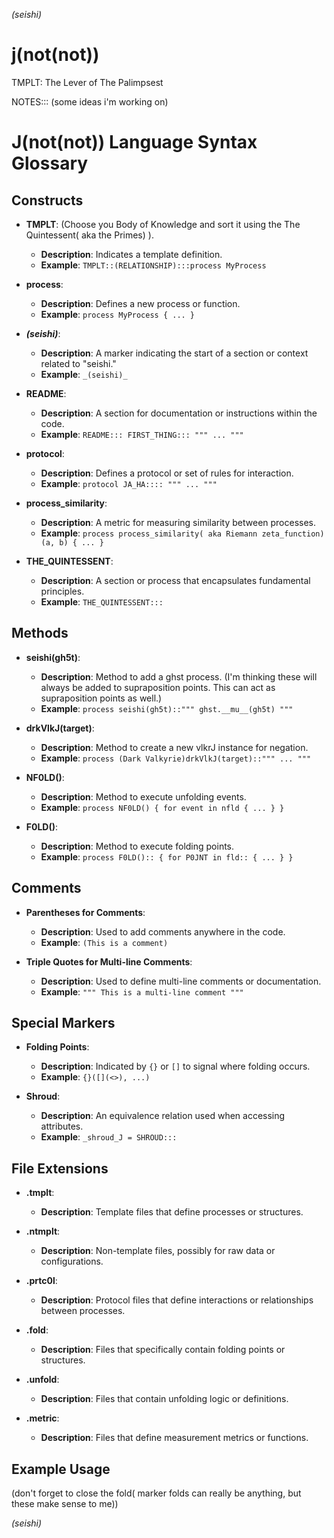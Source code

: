 _(seishi)_

# j(not(not))
TMPLT: The Lever of The Palimpsest

NOTES::: (some ideas i'm working on)

# J(not(not)) Language Syntax Glossary

## Constructs

- **TMPLT**: (Choose you Body of Knowledge and sort it using the The Quintessent( aka the Primes) ).
  - **Description**: Indicates a template definition.
  - **Example**: `TMPLT::(RELATIONSHIP):::process MyProcess`

- **process**: 
  - **Description**: Defines a new process or function.
  - **Example**: `process MyProcess { ... }`

- **_(seishi)_**: 
  - **Description**: A marker indicating the start of a section or context related to "seishi."
  - **Example**: `_(seishi)_`

- **README**: 
  - **Description**: A section for documentation or instructions within the code.
  - **Example**: `README::: FIRST_THING::: """ ... """`

- **protocol**: 
  - **Description**: Defines a protocol or set of rules for interaction.
  - **Example**: `protocol JA_HA:::: """ ... """`

- **process_similarity**: 
  - **Description**: A metric for measuring similarity between processes.
  - **Example**: `process process_similarity( aka Riemann zeta_function)(a, b) { ... }`

- **THE_QUINTESSENT**: 
  - **Description**: A section or process that encapsulates fundamental principles.
  - **Example**: `THE_QUINTESSENT:::`

## Methods

- **seishi(gh5t)**: 
  - **Description**: Method to add a ghst process.
  (I'm thinking these will always be added to supraposition points.
  This can act as supraposition points as well.)
  - **Example**: `process seishi(gh5t)::""" ghst.__mu__(gh5t) """` 

- **drkVlkJ(target)**: 
  - **Description**: Method to create a new vlkrJ instance for negation.
  - **Example**: `process (Dark Valkyrie)drkVlkJ(target)::""" ... """`

- **NF0LD()**: 
  - **Description**: Method to execute unfolding events.
  - **Example**: `process NF0LD() { for event in nfld { ... } }`

- **F0LD()**: 
  - **Description**: Method to execute folding points.
  - **Example**: `process F0LD():: { for P0JNT in fld:: { ... } }`

## Comments

- **Parentheses for Comments**: 
  - **Description**: Used to add comments anywhere in the code.
  - **Example**: `(This is a comment)`

- **Triple Quotes for Multi-line Comments**: 
  - **Description**: Used to define multi-line comments or documentation.
  - **Example**: `""" This is a multi-line comment """`

## Special Markers

- **Folding Points**: 
  - **Description**: Indicated by `{}` or `[]` to signal where folding occurs.
  - **Example**: `{}([](<>), ...)`

- **Shroud**: 
  - **Description**: An equivalence relation used when accessing attributes.
  - **Example**: `_shroud_J = SHROUD:::`

## File Extensions

- **.tmplt**: 
  - **Description**: Template files that define processes or structures.
  
- **.ntmplt**: 
  - **Description**: Non-template files, possibly for raw data or configurations.

- **.prtc0l**: 
  - **Description**: Protocol files that define interactions or relationships between processes.

- **.fold**: 
  - **Description**: Files that specifically contain folding points or structures.

- **.unfold**: 
  - **Description**: Files that contain unfolding logic or definitions.

- **.metric**: 
  - **Description**: Files that define measurement metrics or functions.

## Example Usage

(don't forget to close the fold( marker folds can really be anything, but these make sense to me))


_(seishi)_
